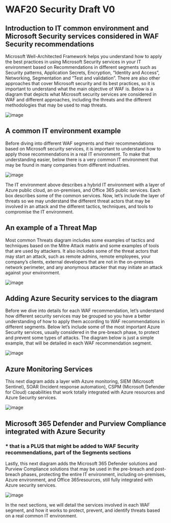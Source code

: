 # WAF20 Security Draft V0

## Introduction to IT common environment and Microsoft Security services considered in WAF Security recommendations

Microsoft Well-Architected Framework helps you understand how to apply the best practices in using Microsoft Security services in your IT environment based on Recommendations in different segments such as Security patterns, Application Secrets, Encryption, “Identity and Access”, Networking, Segmentation and “Test and validation”.
There are also other approaches that cover Microsoft security and its best practices, so it is important to understand what the main objective of WAF is.
Below is a diagram that depicts what Microsoft security services are considered in WAF and different approaches, including the threats and the different methodologies that may be used to map threats.

![image](https://github.com/rudneir2/WAF20-Security-Draft-V0/assets/97529152/0727b2ed-d1aa-4b88-8f7b-23780edc9cc3)

## A common IT environment example

Before diving into different WAF segments and their recommendations based on Microsoft security services, it is important to understand how to apply those recommendations in a real IT environment. To make that understanding easier, below there is a very common IT environment that may be found in many companies from different industries.

![image](https://github.com/rudneir2/WAF20-Security-Draft-V0/assets/97529152/a5b30eb3-b925-4e2c-b322-c7f54e9a0e4e)

The IT environment above describes a hybrid IT environment with a layer of Azure public cloud, an on-premises, and Office 365 public services. Each box describes some of the common services.
Now, let’s include the layer of threats so we may understand the different threat actors that may be involved in an attack and the different tactics, techniques, and tools to compromise the IT environment.

## An example of a Threat Map

Most common Threats diagram includes some examples of tactics and techniques based on the Mitre Attack matrix and some examples of tools that are used by attackers.
It also includes some of the threat actors that may start an attack, such as remote admins, remote employees, your company’s clients, external developers that are not in the on-premises network perimeter, and any anonymous attacker that may initiate an attack against your environment.

![image](https://github.com/rudneir2/WAF20-Security-Draft-V0/assets/97529152/3b7f1358-2dd7-4607-8a95-68ca1f5e93c5)

## Adding Azure Security services to the diagram

Before we dive into details for each WAF recommendation, let’s understand how different security services may be grouped so you have a better understanding of how to apply them according to WAF recommendations in different segments.
Below let’s include some of the most important Azure Security services, usually considered in the pre-breach phase, to protect and prevent some types of attacks. The diagram below is just a simple example, that will be detailed in each WAF recommendation segment.

![image](https://github.com/rudneir2/WAF20-Security-Draft-V0/assets/97529152/e559b323-736e-458c-8836-5c971874c550)

## Azure Monitoring Services

This next diagram adds a layer with Azure monitoring, SIEM (Microsoft Sentinel), SOAR (Incident response automation), CSPM (Microsoft Defender for Cloud) capabilities that work totally integrated with Azure resources and Azure Security services.

![image](https://github.com/rudneir2/WAF20-Security-Draft-V0/assets/97529152/7e825fdb-4f12-446d-8869-7775341cf5b5)

## Microsoft 365 Defender and Purview Compliance integrated with Azure Security 
### * that is a PLUS that might be added to WAF Security recommendations, part of the Segments sections

Lastly, this next diagram adds the Microsoft 365 Defender solutions and Purview Compliance solutions that may be used in the pre-breach and post-breach phases, protecting the entire IT environment, including on-premises, Azure environment, and Office 365resources, still fully integrated with Azure security services.

![image](https://github.com/rudneir2/WAF20-Security-Draft-V0/assets/97529152/922af7cf-9bf9-4db2-9e1f-aab372708e9d)

In the next sections, we will detail the services involved in each WAF segment, and how it works to protect, prevent, and identify threats based on a real common IT environment.

